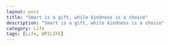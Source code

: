 ```yaml
---
layout: post
title: "Smart is a gift, while kindness is a choice"
description: "Smart is a gift, while kindness is a choice"
category: Life
tags: [Life, WPILIFE]
---
```

